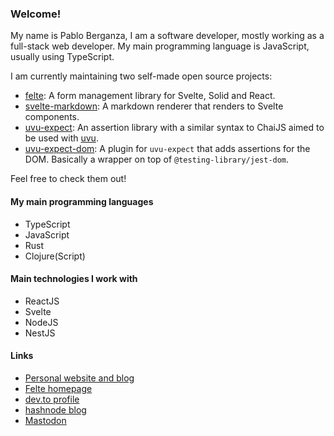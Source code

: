 ### Welcome!

My name is Pablo Berganza, I am a software developer, mostly working as a full-stack web developer.
My main programming language is JavaScript, usually using TypeScript.

I am currently maintaining two self-made open source projects:

- [felte](https://github.com/pablo-abc/felte): A form management library for Svelte, Solid and React.
- [svelte-markdown](https://github.com/pablo-abc/svelte-markdown): A markdown renderer that renders to Svelte components.
- [uvu-expect](https://github.com/pablo-abc/uvu-expect): An assertion library with a similar syntax to ChaiJS aimed to be used with [uvu](https://github.com/lukeed/uvu).
- [uvu-expect-dom](https://github.com/pablo-abc/uvu-expect-dom): A plugin for `uvu-expect` that adds assertions for the DOM. Basically a wrapper on top of `@testing-library/jest-dom`.

Feel free to check them out!

#### My main programming languages
- TypeScript
- JavaScript
- Rust
- Clojure(Script)

#### Main technologies I work with
- ReactJS
- Svelte
- NodeJS
- NestJS

<link rel="me" href="https://sivar.cafe/@pablo">

#### Links
- [Personal website and blog](https://pablo.berganza.dev)
- [Felte homepage](https://felte.dev)
- [dev.to profile](https://dev.to/pabloabc)
- [hashnode blog](https://hn.berganza.dev)
- [Mastodon](https://sivar.cafe/@pablo)

